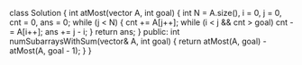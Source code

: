 class Solution {
int atMost(vector<int> A, int goal) {
int N = A.size(), i = 0, j = 0, cnt = 0, ans = 0;
while (j < N) {
cnt += A[j++];
while (i < j && cnt > goal) cnt -= A[i++];
ans += j - i;
}
return ans;
}
public:
int numSubarraysWithSum(vector<int>& A, int goal) {
return atMost(A, goal) - atMost(A, goal - 1);
}
}